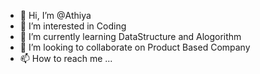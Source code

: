 - 👋 Hi, I’m @Athiya
- 👀 I’m interested in Coding
- 🌱 I’m currently learning DataStructure and Alogorithm 
- 💞️ I’m looking to collaborate on Product Based Company
- 📫 How to reach me ...

<!---
Athiya-Ateeja/Athiya-Ateeja is a ✨ special ✨ repository because its `README.md` (this file) appears on your GitHub profile.
You can click the Preview link to take a look at your changes.
--->
